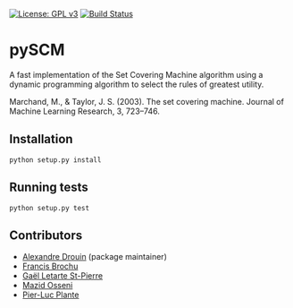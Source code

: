 [![License: GPL v3](https://img.shields.io/badge/License-GPL%20v3-blue.svg)](http://www.gnu.org/licenses/gpl-3.0)
[![Build Status](https://travis-ci.org/aldro61/pyscm.svg?branch=master)](https://travis-ci.org/aldro61/pyscm)

# pySCM

A fast implementation of the Set Covering Machine algorithm using a dynamic programming algorithm to select the rules of greatest utility.

Marchand, M., & Taylor, J. S. (2003). The set covering machine. Journal of Machine Learning Research, 3, 723–746.


## Installation
``` 
python setup.py install
```

## Running tests
```
python setup.py test
```

## Contributors
 * [Alexandre Drouin](https://github.com/aldro61) (package maintainer)
 * [Francis Brochu](https://github.com/PhrankBrochu)
 * [Gaël Letarte St-Pierre](https://github.com/gletarte)
 * [Mazid Osseni](https://github.com/dizam92)
 * [Pier-Luc Plante](https://github.com/plpla)
